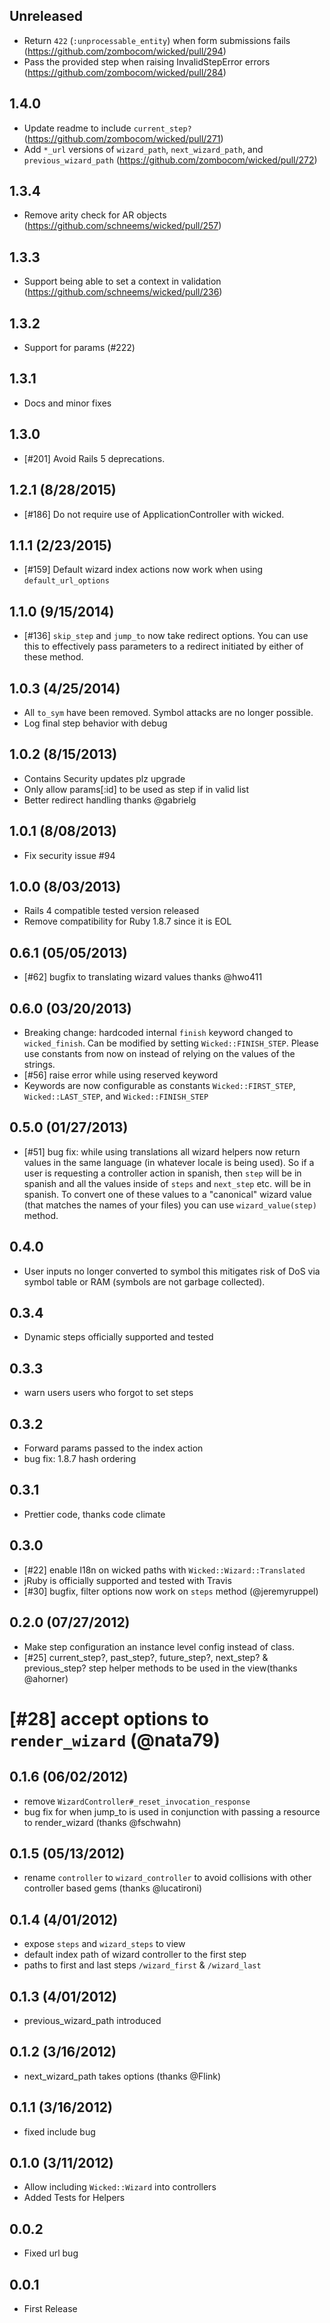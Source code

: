 ## Unreleased

* Return `422` (`:unprocessable_entity`) when form submissions fails (https://github.com/zombocom/wicked/pull/294)
* Pass the provided step when raising InvalidStepError errors (https://github.com/zombocom/wicked/pull/284)

## 1.4.0

* Update readme to include `current_step?` (https://github.com/zombocom/wicked/pull/271)
* Add `*_url` versions of `wizard_path`, `next_wizard_path`, and `previous_wizard_path` (https://github.com/zombocom/wicked/pull/272)

## 1.3.4

* Remove arity check for AR objects (https://github.com/schneems/wicked/pull/257)

## 1.3.3

* Support being able to set a context in validation (https://github.com/schneems/wicked/pull/236)

## 1.3.2

* Support for params (#222)

## 1.3.1

* Docs and minor fixes

## 1.3.0

* [#201] Avoid Rails 5 deprecations.

## 1.2.1 (8/28/2015)

* [#186] Do not require use of ApplicationController with wicked.

## 1.1.1 (2/23/2015)

* [#159] Default wizard index actions now work when using `default_url_options`

## 1.1.0 (9/15/2014)

* [#136] `skip_step` and `jump_to` now take redirect options. You can use
this to effectively pass parameters to a redirect initiated by either of these method.

## 1.0.3 (4/25/2014)

* All `to_sym` have been removed. Symbol attacks are no longer possible.
* Log final step behavior with debug

## 1.0.2 (8/15/2013)

* Contains Security updates plz upgrade
* Only allow params[:id] to be used as step if in valid list
* Better redirect handling thanks @gabrielg

## 1.0.1 (8/08/2013)

* Fix security issue #94

## 1.0.0 (8/03/2013)

* Rails 4 compatible tested version released
* Remove compatibility for Ruby 1.8.7 since it is EOL

## 0.6.1 (05/05/2013)

* [#62] bugfix to translating wizard values thanks @hwo411

## 0.6.0 (03/20/2013)

* Breaking change: hardcoded internal `finish` keyword changed to
`wicked_finish`. Can be modified by setting `Wicked::FINISH_STEP`.
Please use constants from now on instead of relying on the values of the
strings.
* [#56] raise error while using reserved keyword
* Keywords are now configurable as constants `Wicked::FIRST_STEP`,
`Wicked::LAST_STEP`, and `Wicked::FINISH_STEP`

## 0.5.0 (01/27/2013)
* [#51] bug fix: while using translations all wizard helpers now return values
in the same language (in whatever locale is being used). So if a user is
requesting a controller action in spanish, then `step` will be in
spanish and all the values inside of `steps` and `next_step` etc. will
be in spanish. To convert one of these values to a "canonical" wizard
value (that matches the names of your files) you can use
`wizard_value(step)` method.

## 0.4.0
* User inputs no longer converted to symbol this mitigates risk of DoS
via symbol table or RAM (symbols are not garbage collected).

## 0.3.4
* Dynamic steps officially supported and tested

## 0.3.3
* warn users users who forgot to set steps

## 0.3.2
* Forward params passed to the index action
* bug fix: 1.8.7 hash ordering

## 0.3.1
* Prettier code, thanks code climate

## 0.3.0

* [#22] enable I18n on wicked paths with `Wicked::Wizard::Translated`
* jRuby is officially supported and tested with Travis
* [#30] bugfix, filter options now work on `steps` method (@jeremyruppel)

## 0.2.0 (07/27/2012)

* Make step configuration an instance level config instead of class.
* [#25] current_step?, past_step?, future_step?, next_step? & previous_step? step helper methods to be used in the view(thanks @ahorner)
# [#28] accept options to `render_wizard` (@nata79)

## 0.1.6 (06/02/2012)

* remove `WizardController#_reset_invocation_response`
* bug fix for when jump_to is used in conjunction with passing a resource to render_wizard (thanks @fschwahn)

## 0.1.5 (05/13/2012)

* rename `controller` to `wizard_controller` to avoid collisions with other controller based gems (thanks @lucatironi)

## 0.1.4 (4/01/2012)

* expose `steps` and `wizard_steps` to view
* default index path of wizard controller to the first step
* paths to first and last steps `/wizard_first` & `/wizard_last`

## 0.1.3 (4/01/2012)

* previous_wizard_path introduced

## 0.1.2 (3/16/2012)

* next_wizard_path takes options (thanks @Flink)


## 0.1.1 (3/16/2012)

* fixed include bug


## 0.1.0 (3/11/2012)

* Allow including `Wicked::Wizard` into controllers
* Added Tests for Helpers

## 0.0.2

* Fixed url bug

## 0.0.1

* First Release
